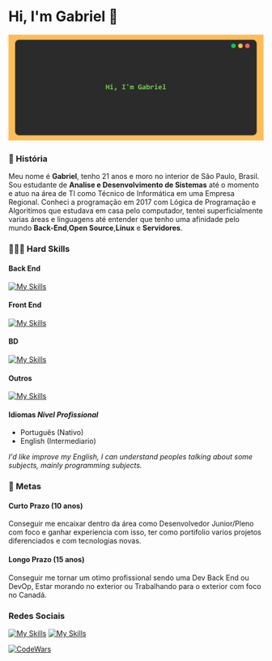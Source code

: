 # Hi, I'm Gabriel 👋

[![Resource](https://github.com/GabrielSanMac/GabrielSanMac/blob/main/Resource/resource.png?raw=true "Resource")](http://https://github.com/GabrielSanMac/GabrielSanMac/blob/main/Resource/resource.png?raw=true "Resource")

### 📖 História

Meu nome é **Gabriel**, tenho 21 anos e moro no interior de São Paulo, Brasil.
Sou estudante de **Analise e Desenvolvimento de Sistemas** até o momento e atuo na área de TI como Técnico de Informática em uma Empresa Regional.
Conheci a programação em 2017 com Lógica de Programação e Algoritimos que estudava em casa pelo computador, tentei superficialmente varias áreas e linguagens até entender que tenho uma afinidade pelo mundo **Back-End**,**Open Source**,**Linux** e **Servidores**.

### 🤹🏻‍♂️ Hard Skills

#### Back End
[![My Skills](https://skillicons.dev/icons?i=php,python,java)](https://skillicons.dev)

#### Front End
[![My Skills](https://skillicons.dev/icons?i=html,css,js,bootstrap,figma)](https://skillicons.dev)

#### BD
[![My Skills](https://skillicons.dev/icons?i=mysql,mongodb)](https://skillicons.dev)

#### Outros
[![My Skills](https://skillicons.dev/icons?i=linux,bash,git,docker)](https://skillicons.dev)

#### Idiomas *Nivel Profissional*

- Português (Nativo)
- English (Intermediario)

*I'd like improve my English, I can understand peoples talking about some subjects, mainly programming subjects.*

### 📍 Metas
#### Curto Prazo (10 anos)
Conseguir me encaixar dentro da área como Desenvolvedor Junior/Pleno com foco e ganhar experiencia com isso, ter como portifolio varios projetos diferenciados e com tecnologias novas.

#### Longo Prazo (15 anos)
Conseguir me tornar um otimo profissional sendo uma Dev Back End ou DevOp, Estar morando no exterior ou Trabalhando para o exterior com foco no Canadá.

### Redes Sociais
[![My Skills](https://skillicons.dev/icons?i=instagram)](https://www.instagram.com/gabrielsanmac_/)
[![My Skills](https://skillicons.dev/icons?i=linkedin)](https://www.linkedin.com/in/gabrielsanmac/)

[![CodeWars](https://www.codewars.com/users/GabrielSanMac/badges/large)](https://www.codewars.com/users/GabrielSanMac/)
